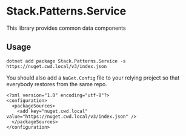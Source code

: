 # Stack.Patterns.Service

This library provides common data components

## Usage

`dotnet add package Stack.Patterns.Service -s https://nuget.cwd.local/v3/index.json`

You should also add a `NuGet.Config` file to your relying project so that everybody restores from the same repo.

```
<?xml version="1.0" encoding="utf-8"?>
<configuration>
  <packageSources>
    <add key="nuget.cwd.local" value="https://nuget.cwd.local/v3/index.json" />
  </packageSources>
</configuration>
```
